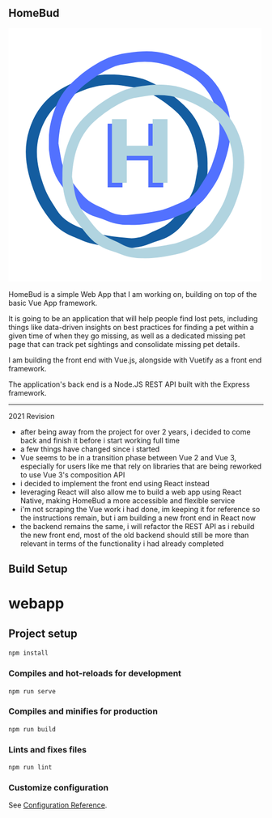 ## HomeBud
![HomeBud Logo](webapp/src/assets/images/alt_logo.png)

HomeBud is a simple Web App that I am working on, building on top of the basic Vue App framework.

It is going to be an application that will help people find lost pets, including things like data-driven insights on best practices for finding a pet within a given time of when they go missing, as well as a dedicated missing pet page that can track pet sightings and consolidate missing pet details.

I am building the front end with Vue.js, alongside with Vuetify as a front end framework.

The application's back end is a Node.JS REST API built with the Express framework.

---

2021 Revision

- after being away from the project for over 2 years, i decided to come back and finish it before i start working full time
- a few things have changed since i started
 - Vue seems to be in a transition phase between Vue 2 and Vue 3, especially for users like me that rely on libraries that are being reworked to use Vue 3's composition API
 - i decided to implement the front end using React instead
 - leveraging React will also allow me to build a web app using React Native, making HomeBud a more accessible and flexible service
 - i'm not scraping the Vue work i had done, im keeping it for reference so the instructions remain, but i am building a new front end in React now
 - the backend remains the same, i will refactor the REST API as i rebuild the new front end, most of the old backend should still be more than relevant in terms of the functionality i had already completed


## Build Setup
# webapp

## Project setup
```
npm install
```

### Compiles and hot-reloads for development
```
npm run serve
```

### Compiles and minifies for production
```
npm run build
```

### Lints and fixes files
```
npm run lint
```

### Customize configuration
See [Configuration Reference](https://cli.vuejs.org/config/).